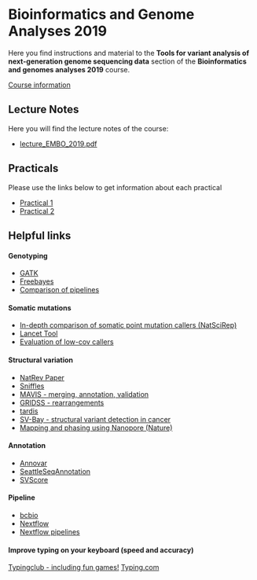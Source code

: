 # Bioinformatics and Genome Analyses 2019

Here you find instructions and material to the **Tools for variant analysis of next-generation genome sequencing data** section of the **Bioinformatics and genomes analyses 2019** course.

[Course information](https://webext.pasteur.fr/tekaia/BCGA2019.html)

## Lecture Notes
Here you will find the lecture notes of the course:<br/>
* [lecture_EMBO_2019.pdf](lecture_EMBO_2019.pdf) 

## Practicals
Please use the links below to get information about each practical
* [Practical 1](practical1.md)
* [Practical 2](practical2.md)

## Helpful links

#### Genotyping
* [GATK](https://software.broadinstitute.org/gatk/)
* [Freebayes](https://github.com/ekg/freebayes)
* [Comparison of pipelines](https://www.ncbi.nlm.nih.gov/pmc/articles/PMC4619817)

#### Somatic mutations
* [In-depth comparison of somatic point mutation callers (NatSciRep)](https://www.nature.com/articles/srep36540)
* [Lancet Tool](https://github.com/nygenome/lancet)
* [Evaluation of low-cov callers](https://www.nature.com/articles/srep43169)

#### Structural variation
* [NatRev Paper](https://www.ncbi.nlm.nih.gov/pubmed/21358748)
* [Sniffles](https://github.com/fritzsedlazeck/Sniffles)
* [MAVIS - merging, annotation, validation](http://mavis.bcgsc.ca/)
* [GRIDSS - rearrangements](https://genome.cshlp.org/content/early/2017/11/02/gr.222109.117.abstract)
* [tardis](https://github.com/BilkentCompGen/tardis)
* [SV-Bay - structural variant detection in cancer](https://github.com/InstitutCurie/SV-Bay)
* [Mapping and phasing using Nanopore (Nature)](https://www.nature.com/articles/s41467-017-01343-4)

#### Annotation
* [Annovar](http://annovar.openbioinformatics.org/en/latest/)
* [SeattleSeqAnnotation](http://snp.gs.washington.edu/SeattleSeqAnnotation)
* [SVScore](http://www.github.com/lganel/SVScore)

#### Pipeline
* [bcbio](https://github.com/bcbio/bcbio-nextgen)
* [Nextflow](https://www.nextflow.io/)
* [Nextflow pipelines](https://github.com/nf-core)


#### Improve typing on your keyboard (speed and accuracy)
[Typingclub - including fun games!](https://www.typingclub.com)
[Typing.com](https://www.typing.com)
